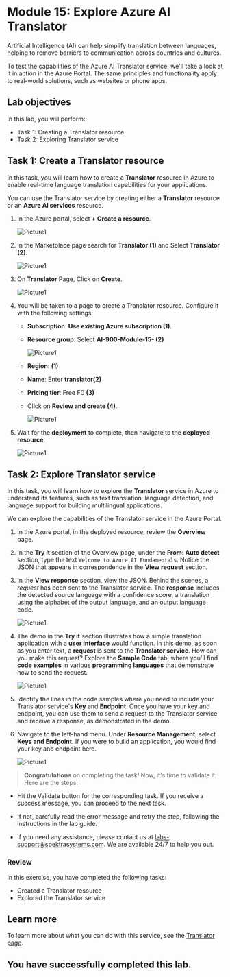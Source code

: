 # Module 15: Explore Azure AI Translator

Artificial Intelligence (AI) can help simplify translation between languages, helping to remove barriers to communication across countries and cultures.

To test the capabilities of the Azure AI Translator service, we'll take a look at it in action in the Azure Portal. The same principles and functionality apply to real-world solutions, such as websites or phone apps.

## Lab objectives

In this lab, you will perform:
- Task 1: Creating a Translator resource
- Task 2: Exploring Translator service 

## Task 1: Create a Translator resource

In this task, you will learn how to create a **Translator** resource in Azure to enable real-time language translation capabilities for your applications.

You can use the Translator service by creating either a **Translator** resource or an **Azure AI services** resource.

1. In the Azure portal, select **+ Create a resource**.

    ![Picture1](media/ai900mod1img1.png)

1. In the Marketplace page search for **Translator (1)** and Select **Translator (2)**.
 
   ![Picture1](media/lab15-1.png)

1. On **Translator** Page, Click on **Create**.

   ![Picture1](media/lab15-2.png)
  
1. You will be taken to a page to create a Translator resource. Configure it with the following settings:

    - **Subscription**: **Use existing Azure subscription (1)**.
    - **Resource group**: Select **AI-900-Module-15-<inject key="DeploymentID" enableCopy="false" /> (2)**

      ![Picture1](media/lab15-3.png)

    - **Region**: **<inject key="location" enableCopy="false"/>(1)**
    - **Name**: Enter **translator<inject key="DeploymentID" enableCopy="false" />(2)**
    - **Pricing tier**: Free F0 **(3)**
    - Click on **Review and create (4)**.

      ![Picture1](media/lab15-4.png)

1. Wait for the **deployment** to complete, then navigate to the **deployed resource**.

   ![Picture1](media/lab15-8.png)

## Task 2: Explore Translator service 

In this task, you will learn how to explore the **Translator** service in Azure to understand its features, such as text translation, language detection, and language support for building multilingual applications.

We can explore the capabilities of the Translator service in the Azure Portal. 

1. In the Azure portal, in the deployed resource, review the **Overview** page.

1. In the **Try it** section of the Overview page, under the **From: Auto detect** section, type the text `Welcome to Azure AI Fundamentals`. Notice the JSON that appears in correspondence in the **View request** section. 

1. In the **View response** section, view the JSON. Behind the scenes, a *request* has been sent to the Translator service. The **response** includes the detected source language with a confidence score, a translation using the alphabet of the output language, and an output language code. 

   ![Picture1](media/lab15-5.png)

1. The demo in the **Try it** section illustrates how a simple translation application with a **user interface** would function. In this demo, as soon as you enter text, a **request** is sent to the **Translator service**. How can you make this request? Explore the **Sample Code** tab, where you'll find **code examples** in various **programming languages** that demonstrate how to send the request.

   ![Picture1](media/lab15-6.png)

1. Identify the lines in the code samples where you need to include your Translator service's **Key** and **Endpoint**. Once you have your key and endpoint, you can use them to send a request to the Translator service and receive a response, as demonstrated in the demo.

1. Navigate to the left-hand menu. Under **Resource Management**, select **Keys and Endpoint**. If you were to build an application, you would find your key and endpoint here. 

   ![Picture1](media/lab15-7.png)

> **Congratulations** on completing the task! Now, it's time to validate it. Here are the steps:
 
- Hit the Validate button for the corresponding task. If you receive a success message, you can proceed to the next task. 
- If not, carefully read the error message and retry the step, following the instructions in the lab guide.
- If you need any assistance, please contact us at labs-support@spektrasystems.com. We are available 24/7 to help you out.

   <validation step="026548d7-4a64-4ebe-b70d-f68db2713d43" />

### Review

In this exercise, you have completed the following tasks:
- Created a Translator resource
- Explored the Translator service 

## Learn more

To learn more about what you can do with this service, see the [Translator page](https://learn.microsoft.com/en-us/azure/ai-services/translator/translator-overview).


## You have successfully completed this lab.

